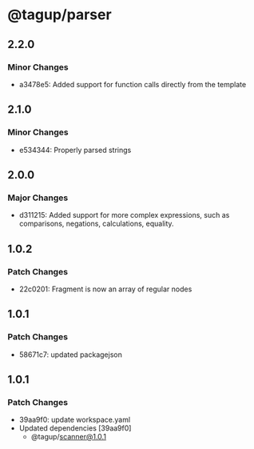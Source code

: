 # @tagup/parser

## 2.2.0

### Minor Changes

- a3478e5: Added support for function calls directly from the template

## 2.1.0

### Minor Changes

- e534344: Properly parsed strings

## 2.0.0

### Major Changes

- d311215: Added support for more complex expressions, such as comparisons, negations, calculations, equality.

## 1.0.2

### Patch Changes

- 22c0201: Fragment is now an array of regular nodes

## 1.0.1

### Patch Changes

- 58671c7: updated packagejson

## 1.0.1

### Patch Changes

- 39aa9f0: update workspace.yaml
- Updated dependencies [39aa9f0]
  - @tagup/scanner@1.0.1
